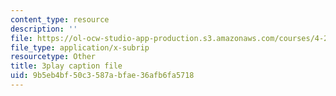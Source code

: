 ```yaml
---
content_type: resource
description: ''
file: https://ol-ocw-studio-app-production.s3.amazonaws.com/courses/4-241j-theory-of-city-form-spring-2013/9b5eb4bf50c3587abfae36afb6fa5718_ayw-96xs-ag.vtt
file_type: application/x-subrip
resourcetype: Other
title: 3play caption file
uid: 9b5eb4bf-50c3-587a-bfae-36afb6fa5718
---
```

